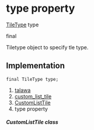 
<div>

# type property

</div>


[TileType](../../enums_enums/TileType.md) type


final




Tiletype object to specify tle type.



## Implementation

``` language-dart
final TileType type;
```







1.  [talawa](../../index.md)
2.  [custom_list_tile](../../widgets_custom_list_tile/)
3.  [CustomListTile](../../widgets_custom_list_tile/CustomListTile-class.md)
4.  type property

##### CustomListTile class







